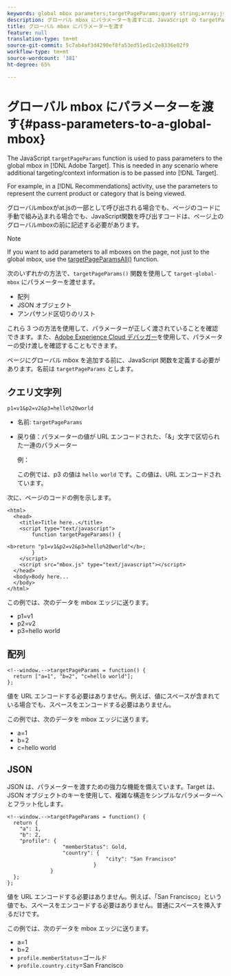 ```yaml
---
keywords: global mbox parameters;targetPageParams;query string;array;json;dtm;dynamic tag management
description: グローバル mbox にパラメーターを渡すには、JavaScript の targetPageParams 関数を使用します。これは、追加のターゲット設定/コンテキスト情報をAdobe Targetに渡す場合に必要です。
title: グローバル mbox にパラメーターを渡す
feature: null
translation-type: tm+mt
source-git-commit: 5c7ab4af3d4290ef8fa53ed51ed1c2e8336e02f9
workflow-type: tm+mt
source-wordcount: '381'
ht-degree: 65%

---
```



# グローバル mbox にパラメーターを渡す{#pass-parameters-to-a-global-mbox}

The JavaScript `targetPageParams` function is used to pass parameters to the global mbox in [!DNL Adobe Target]. This is needed in any scenario where additional targeting/context information is to be passed into [!DNL Target].

For example, in a [!DNL Recommendations] activity, use the parameters to represent the current product or category that is being viewed.

グローバルmboxがat.jsの一部として呼び出される場合でも、ページのコードに手動で組み込まれる場合でも、JavaScript関数を呼び出すコードは、ページ上のグローバルmboxの前に記述する必要があります。

>[!NOTE]
>
>If you want to add parameters to all mboxes on the page, not just to the global mbox, use the [targetPageParamsAll()](/help/c-implementing-target/c-implementing-target-for-client-side-web/targetpageparamsall.md) function.

次のいずれかの方法で、`targetPageParams()` 関数を使用して `target-global-mbox` にパラメーターを渡せます。

* 配列
* JSON オブジェクト
* アンパサンド区切りのリスト

これら 3 つの方法を使用して、パラメーターが正しく渡されていることを確認できます。また、[Adobe Experience Cloud デバッガー](https://experienceleague.adobe.com/docs/debugger/using/experience-cloud-debugger.html)を使用して、パラメーターの受け渡しを確認することもできます。

ページにグローバル mbox を追加する前に、JavaScript 関数を定義する必要があります。名前は `targetPageParams` とします。

## クエリ文字列

```
p1=v1&p2=v2&p3=hello%20world
```

* 名前: `targetPageParams`
* 戻り値：パラメーターの値が URL エンコードされた、「&amp;」文字で区切られた一連のパラメーター

   例：

   この例では、p3 の値は `hello world` です。この値は、URL エンコードされています。

次に、ページのコードの例を示します。

```
<html> 
  <head> 
    <title>Title here..</title> 
    <script type="text/javascript"> 
        function targetPageParams() { 
           
<b>return "p1=v1&p2=v2&p3=hello%20world"</b>; 
        } 
    </script> 
    <script src="mbox.js" type="text/javascript"></script> 
  </head> 
  <body>Body here... 
  </body> 
</html>
```

この例では、次のデータを mbox エッジに送ります。

* p1=v1
* p2=v2
* p3=hello world

## 配列

```
<!--window.-->targetPageParams = function() { 
  return ["a=1", "b=2", "c=hello world"]; 
}; 
```

値を URL エンコードする必要はありません。例えば、値にスペースが含まれている場合でも、スペースをエンコードする必要はありません。

この例では、次のデータを mbox エッジに送ります。

* a=1
* b=2
* c=hello world

## JSON

JSON は、パラメーターを渡すための強力な機能を備えています。Target は、JSON オブジェクトのキーを使用して、複雑な構造をシンプルなパラメーターへとフラット化します。

```
<!--window.-->targetPageParams = function() { 
  return { 
    "a": 1, 
    "b": 2, 
    "profile": { 
                  "memberStatus": Gold, 
                  "country": { 
                                "city": "San Francisco" 
                            } 
              } 
  }; 
}; 
```

値を URL エンコードする必要はありません。例えば、「San Francisco」という値でも、スペースをエンコードする必要はありません。普通にスペースを挿入するだけです。

この例では、次のデータを mbox エッジに送ります。

* a=1
* b=2
* `profile.memberStatus`=ゴールド
* `profile.country.city`=San Francisco